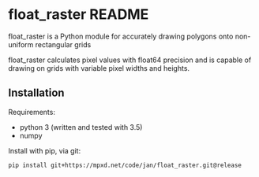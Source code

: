 # float_raster README

float_raster is a Python module for accurately drawing polygons onto non-uniform rectangular grids

float_raster calculates pixel values with float64 precision and is capable of drawing on grids
with variable pixel widths and heights.


## Installation

Requirements:
* python 3 (written and tested with 3.5)
* numpy

Install with pip, via git:
```bash
pip install git+https://mpxd.net/code/jan/float_raster.git@release
```
